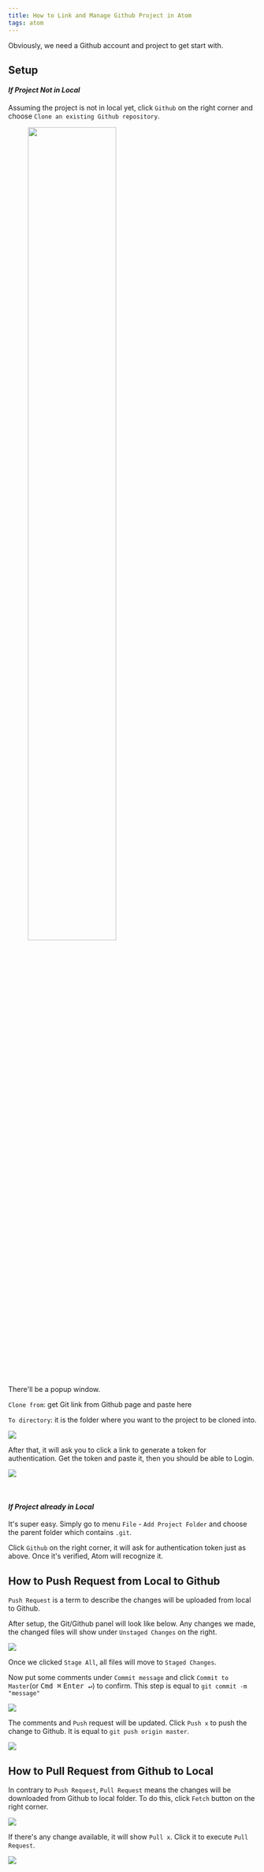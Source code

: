 ```yaml
---
title: How to Link and Manage Github Project in Atom
tags: atom
---
```

Obviously, we need a Github account and project to get start with.

## Setup


#### *If Project Not in Local*

Assuming the project is not in local yet, click `Github` on the right corner and choose `Clone an existing Github repository`.

<figure>
<img src = "git1.png" width = "65%" height = "65%" />
<!-- <figcaption>Fig 1. bagian-bagin dari shell prompt.</figcaption> -->
</figure>

There'll be a popup window.

`Clone from`: get Git link from Github page and paste here

`To directory`: it is the folder where you want to the project to be cloned into.

![](git2.png)

After that, it will ask you to click a link to generate a token for authentication. Get the token and paste it, then you should be able to Login.

![](git3.png)

<br>

#### *If Project already in Local*

It's super easy. Simply go to menu `File` - `Add Project Folder` and choose the parent folder which contains `.git`.

Click `Github` on the right corner, it will ask for authentication token just as above. Once it's verified, Atom will recognize it.

## How to Push Request from Local to Github

`Push Request` is a term to describe the changes will be uploaded from local to Github.

After setup, the Git/Github panel will look like below. Any changes we made, the changed files will show under `Unstaged Changes` on the right.

![](push1.png)

Once we clicked `Stage All`, all files will move to `Staged Changes`.

Now put some comments under `Commit message` and click `Commit to Master`(or <kbd>Cmd ⌘</kbd> <kbd>Enter ↵</kbd>) to confirm. This step is equal to `git commit -m "message"`

![](push2.png)

The comments and `Push` request will be updated. Click `Push x` to push the change to Github. It is equal to `git push origin master`.

![](push3.png)

## How to Pull Request from Github to Local

In contrary to `Push Request`, `Pull Request` means the changes will be downloaded from Github to local folder. To do this, click `Fetch` button on the right corner.

![](pull1.png)

If there's any change available, it will show `Pull x`. Click it to execute `Pull Request`.

![](pull2.png)
